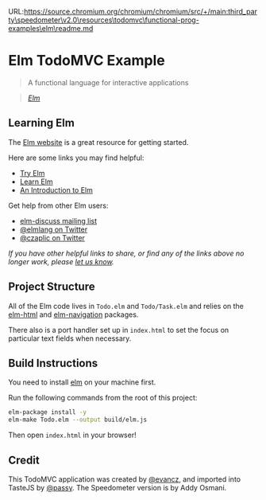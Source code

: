 URL:https://source.chromium.org/chromium/chromium/src/+/main:third_party\speedometer\v2.0\resources\todomvc\functional-prog-examples\elm\readme.md
# Elm TodoMVC Example

> A functional language for interactive applications

> _[Elm](http://elm-lang.org/)_


## Learning Elm

The [Elm website](http://elm-lang.org/) is a great resource for getting
started.

Here are some links you may find helpful:

* [Try Elm](http://elm-lang.org/try)
* [Learn Elm](http://elm-lang.org/Learn.elm)
* [An Introduction to Elm](http://guide.elm-lang.org/)

Get help from other Elm users:

* [elm-discuss mailing list](https://groups.google.com/forum/?fromgroups#!forum/elm-discuss)
* [@elmlang on Twitter](https://twitter.com/elmlang)
* [@czaplic on Twitter](https://twitter.com/czaplic)

_If you have other helpful links to share, or find any of the links above no longer work, please [let us know](https://github.com/tastejs/todomvc/issues)._



## Project Structure

All of the Elm code lives in `Todo.elm` and `Todo/Task.elm` and relies
on the [elm-html][] and [elm-navigation][] packages.

[elm-html]: http://package.elm-lang.org/packages/elm-lang/html/latest/
[elm-navigation]: http://package.elm-lang.org/packages/elm-lang/navigation/latest/

There also is a port handler set up in `index.html` to set the focus on
particular text fields when necessary.

## Build Instructions

You need to install [elm](http://elm-lang.org/install)
on your machine first.

Run the following commands from the root of this project:

```bash
elm-package install -y
elm-make Todo.elm --output build/elm.js
```

Then open `index.html` in your browser!

## Credit

This TodoMVC application was created by [@evancz](https://github.com/evancz), and imported into TasteJS by [@passy](https://twitter.com/passy). The Speedometer version is by Addy Osmani.
